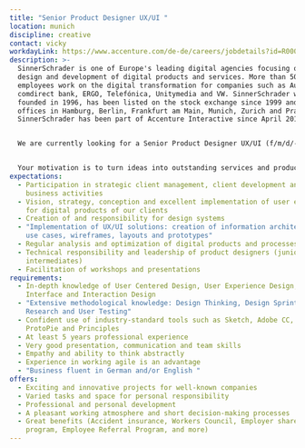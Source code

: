 ```yaml
---
title: "Senior Product Designer UX/UI "
location: munich
discipline: creative
contact: vicky
workdayLink: https://www.accenture.com/de-de/careers/jobdetails?id=R00055847_de&title=Senior+Product+Designer+UX%2fUI+(f%2fm%2fd%2f-)+%7c+SinnerSchrader
description: >-
  SinnerSchrader is one of Europe's leading digital agencies focusing on the
  design and development of digital products and services. More than 500
  employees work on the digital transformation for companies such as Audi,
  comdirect bank, ERGO, Telefónica, Unitymedia and VW. SinnerSchrader was
  founded in 1996, has been listed on the stock exchange since 1999 and has
  offices in Hamburg, Berlin, Frankfurt am Main, Munich, Zurich and Prague.
  SinnerSchrader has been part of Accenture Interactive since April 2017.


  We are currently looking for a Senior Product Designer UX/UI (f/m/d/-) at our Munich office.


  Your motivation is to turn ideas into outstanding services and products. You work hands-on, sometimes as an idea generator, sometimes as an aggregator in cooperation with interdisciplinary teams, as well as directors and principles. You see yourself as a multiplier and knowledge sharer. You have high quality standards and are not interrupted quickly.
expectations:
  - Participation in strategic client management, client development and new
    business activities
  - Vision, strategy, conception and excellent implementation of user experience
    for digital products of our clients
  - Creation of and responsibility for design systems
  - "Implementation of UX/UI solutions: creation of information architecture,
    use cases, wireframes, layouts and prototypes"
  - Regular analysis and optimization of digital products and processes
  - Technical responsibility and leadership of product designers (juniors and
    intermediates)
  - Facilitation of workshops and presentations
requirements:
  - In-depth knowledge of User Centered Design, User Experience Design,
    Interface and Interaction Design
  - "Extensive methodological knowledge: Design Thinking, Design Sprints, User
    Research and User Testing"
  - Confident use of industry-standard tools such as Sketch, Adobe CC, Invision,
    ProtoPie and Principles
  - At least 5 years professional experience
  - Very good presentation, communication and team skills
  - Empathy and ability to think abstractly
  - Experience in working agile is an advantage
  - "Business fluent in German and/or English "
offers:
  - Exciting and innovative projects for well-known companies
  - Varied tasks and space for personal responsibility
  - Professional and personal development
  - A pleasant working atmosphere and short decision-making processes
  - Great benefits (Accident insurance, Workers Council, Employer share purchase
    program, Employee Referral Program, and more)
---
```

